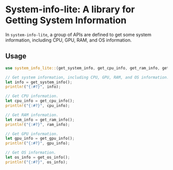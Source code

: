# System-info-lite: A library for Getting System Information

In `system-info-lite`, a group of APIs are defined to get some system information, including CPU, GPU, RAM, and OS information.

## Usage

```rust
use system_info_lite::{get_system_info, get_cpu_info, get_ram_info, get_os_info};

// Get system information, including CPU, GPU, RAM, and OS information.
let info = get_system_info();
println!("{:#?}", info);

// Get CPU information.
let cpu_info = get_cpu_info();
println!("{:#?}", cpu_info);

// Get RAM information.
let ram_info = get_ram_info();
println!("{:#?}", ram_info);

// Get GPU information.
let gpu_info = get_gpu_info();
println!("{:#?}", gpu_info);

// Get OS information.
let os_info = get_os_info();
println!("{:#?}", os_info);
```

